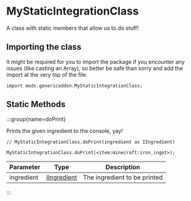 # MyStaticIntegrationClass

A class with static members that allow us to do stuff!

## Importing the class

It might be required for you to import the package if you encounter any issues (like casting an Array), so better be safe than sorry and add the import at the very top of the file.
```zenscript
import mods.genericaddon.MyStaticIntegrationClass;
```


## Static Methods

:::group{name=doPrint}

Prints the given ingredient to the console, yay!

```zenscript
// MyStaticIntegrationClass.doPrint(ingredient as IIngredient)

MyStaticIntegrationClass.doPrint(<item:minecraft:iron_ingot>);
```

| Parameter  |                        Type                        |         Description          |
|------------|----------------------------------------------------|------------------------------|
| ingredient | [IIngredient](/vanilla/api/ingredient/IIngredient) | The ingredient to be printed |


:::


